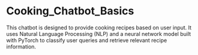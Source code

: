 # Cooking_Chatbot_Basics
This chatbot is designed to provide cooking recipes based on user input. It uses Natural Language Processing (NLP) and a neural network model built with PyTorch to classify user queries and retrieve relevant recipe information.
